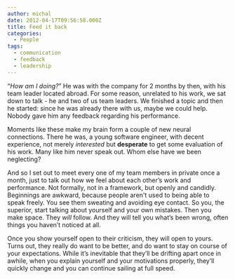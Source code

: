 ```yaml
---
author: michal
date: 2012-04-17T09:56:58.000Z
title: Feed it back
categories:
  - People
tags:
  - communication
  - feedback
  - leadership
---
```


“_How am I doing?_” He was with the company for 2 months by then, with his team leader located abroad. For some reason, unrelated to his work, we sat down to talk - he and two of us team leaders. We finished a topic and then he started: since he was already there with us, maybe we could help. Nobody gave him any feedback regarding his performance.

Moments like these make my brain form a couple of new neural connections. There he was, a young software engineer, with decent experience, not merely _interested_ but __desperate__ to get some evaluation of his work. Many like him never speak out. Whom else have we been neglecting?

And so I set out to meet every one of my team members in private once a month, just to talk out how we feel about each other’s work and performance. Not formally, not in a framework, but openly and candidly. Beginnings are awkward, because people aren't used to being able to speak freely. You see them sweating and avoiding eye contact. So you, the superior, start talking about yourself and your own mistakes. Then you make space. They _will_ follow. And they will tell you what’s been wrong, often things you haven’t noticed at all.

Once you show yourself open to their criticism, they will open to yours. Turns out, they really do want to be better, and do want to stay on course of your expectations. While it’s inevitable that they’ll be drifting apart once in awhile, when you explain yourself and your motivations properly, they’ll quickly change and you can continue sailing at full speed.

